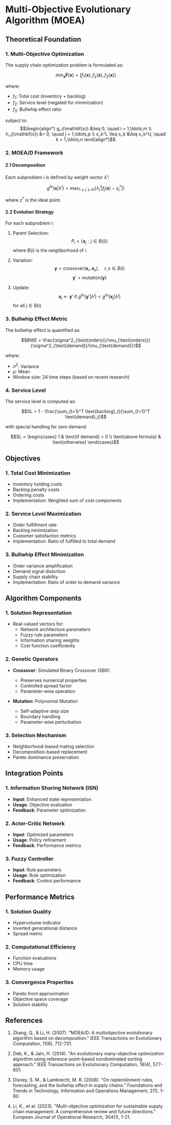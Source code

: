 # Multi-Objective Evolutionary Algorithm (MOEA)

## Theoretical Foundation

### 1. Multi-Objective Optimization

The supply chain optimization problem is formulated as:

$$\min_{\mathbf{x}} \mathbf{F}(\mathbf{x}) = [f_1(\mathbf{x}), f_2(\mathbf{x}), f_3(\mathbf{x})]$$

where:
- $f_1$: Total cost (inventory + backlog)
- $f_2$: Service level (negated for minimization)
- $f_3$: Bullwhip effect ratio

subject to:
$$\begin{align*}
g_i(\mathbf{x}) &\leq 0, \quad i = 1,\ldots,m \\
h_j(\mathbf{x}) &= 0, \quad j = 1,\ldots,p \\
x_k^L \leq x_k &\leq x_k^U, \quad k = 1,\ldots,n
\end{align*}$$

### 2. MOEA/D Framework

#### 2.1 Decomposition
Each subproblem $i$ is defined by weight vector $\lambda^i$:

$$g^{te}(\mathbf{x}|\lambda^i) = \max_{1\leq j\leq m} \{\lambda_j^i|f_j(\mathbf{x}) - z_j^*|\}$$

where $z^*$ is the ideal point.

#### 2.2 Evolution Strategy
For each subproblem $i$:

1. Parent Selection:
   $$P_i = \{\mathbf{x}_j : j \in B(i)\}$$
   where $B(i)$ is the neighborhood of $i$.

2. Variation:
   $$\mathbf{y} = \text{crossover}(\mathbf{x}_r, \mathbf{x}_s), \quad r,s \in B(i)$$
   $$\mathbf{y}' = \text{mutation}(\mathbf{y})$$

3. Update:
   $$\mathbf{x}_j \leftarrow \mathbf{y}' \text{ if } g^{te}(\mathbf{y}'|\lambda^j) < g^{te}(\mathbf{x}_j|\lambda^j)$$
   for all $j \in B(i)$

### 3. Bullwhip Effect Metric

The bullwhip effect is quantified as:

$$BWE = \frac{\sigma^2_{\text{orders}}/\mu_{\text{orders}}}{\sigma^2_{\text{demand}}/\mu_{\text{demand}}}$$

where:
- $\sigma^2$: Variance
- $\mu$: Mean
- Window size: 24 time steps (based on recent research)

### 4. Service Level

The service level is computed as:

$$SL = 1 - \frac{\sum_{t=1}^T \text{backlog}_t}{\sum_{t=1}^T \text{demand}_t}$$

with special handling for zero demand:

$$SL = \begin{cases}
1 & \text{if demand} = 0 \\
\text{above formula} & \text{otherwise}
\end{cases}$$

## Objectives

### 1. Total Cost Minimization
- Inventory holding costs
- Backlog penalty costs
- Ordering costs
- Implementation: Weighted sum of cost components

### 2. Service Level Maximization
- Order fulfillment rate
- Backlog minimization
- Customer satisfaction metrics
- Implementation: Ratio of fulfilled to total demand

### 3. Bullwhip Effect Minimization
- Order variance amplification
- Demand signal distortion
- Supply chain stability
- Implementation: Ratio of order to demand variance

## Algorithm Components

### 1. Solution Representation
- Real-valued vectors for:
  - Network architecture parameters
  - Fuzzy rule parameters
  - Information sharing weights
  - Cost function coefficients

### 2. Genetic Operators
- **Crossover**: Simulated Binary Crossover (SBX)
  - Preserves numerical properties
  - Controlled spread factor
  - Parameter-wise operation

- **Mutation**: Polynomial Mutation
  - Self-adaptive step size
  - Boundary handling
  - Parameter-wise perturbation

### 3. Selection Mechanism
- Neighborhood-based mating selection
- Decomposition-based replacement
- Pareto dominance preservation

## Integration Points

### 1. Information Sharing Network (ISN)
- **Input**: Enhanced state representation
- **Usage**: Objective evaluation
- **Feedback**: Parameter optimization

### 2. Actor-Critic Network
- **Input**: Optimized parameters
- **Usage**: Policy refinement
- **Feedback**: Performance metrics

### 3. Fuzzy Controller
- **Input**: Rule parameters
- **Usage**: Rule optimization
- **Feedback**: Control performance

## Performance Metrics

### 1. Solution Quality
- Hypervolume indicator
- Inverted generational distance
- Spread metric

### 2. Computational Efficiency
- Function evaluations
- CPU time
- Memory usage

### 3. Convergence Properties
- Pareto front approximation
- Objective space coverage
- Solution stability

## References

1. Zhang, Q., & Li, H. (2007). "MOEA/D: A multiobjective evolutionary algorithm based on decomposition." IEEE Transactions on Evolutionary Computation, 11(6), 712-731.

2. Deb, K., & Jain, H. (2014). "An evolutionary many-objective optimization algorithm using reference-point-based nondominated sorting approach." IEEE Transactions on Evolutionary Computation, 18(4), 577-601.

3. Disney, S. M., & Lambrecht, M. R. (2008). "On replenishment rules, forecasting, and the bullwhip effect in supply chains." Foundations and Trends in Technology, Information and Operations Management, 2(1), 1-80.

4. Li, K., et al. (2023). "Multi-objective optimization for sustainable supply chain management: A comprehensive review and future directions." European Journal of Operational Research, 304(1), 1-21.
